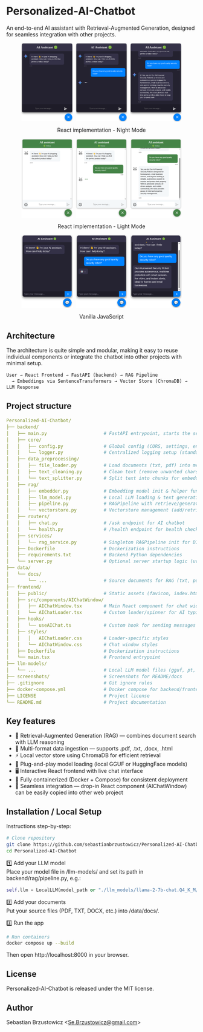 # Personalized-AI-Chatbot
An end-to-end AI assistant with Retrieval-Augmented Generation, designed for seamless integration with other projects.

<figure>
  <p style="display: flex; justify-content: space-between;">
    <img src="images/react_1.png" style="width: 32%;" />
    <img src="images/react_2.png" style="width: 32%;" />
    <img src="images/react_3.png" style="width: 32%;" />
  </p>
  <figcaption style="text-align: center;">
    React implementation - Night Mode
  </figcaption>
</figure>

<figure>
  <p style="display: flex; justify-content: space-between;">
    <img src="images/chatbot_1.png" style="width: 32%;" />
    <img src="images/chatbot_2.png" style="width: 32%;" />
    <img src="images/chatbot_3.png" style="width: 32%;" />
  </p>
  <figcaption style="text-align: center;">
    React implementation - Light Mode
  </figcaption>
</figure>

<figure>
  <p style="display: flex; justify-content: space-between;">
    <img src="images/vanilla_1.png" style="width: 32%;" />
    <img src="images/vanilla_2.png" style="width: 32%;" />
    <img src="images/vanilla_3.png" style="width: 32%;" />
  </p>
  <figcaption style="text-align: center;">
    Vanilla JavaScript
  </figcaption>
</figure>

## Architecture
The architecture is quite simple and modular, making it easy to reuse individual components 
or integrate the chatbot into other projects with minimal setup.
```
User → React Frontend → FastAPI (backend) → RAG Pipeline 
  → Embeddings via SentenceTransformers → Vector Store (ChromaDB) → LLM Response
```

## Project structure
``` yaml
Personalized-AI-Chatbot/
├── backend/
│   ├── main.py                     # FastAPI entrypoint, starts the server
│   ├── core/
│   │   ├── config.py               # Global config (CORS, settings, env vars)
│   │   └── logger.py               # Centralized logging setup (standard/logger)
│   ├── data_preprocessing/
│   │   ├── file_loader.py          # Load documents (txt, pdf) into memory
│   │   ├── text_cleaning.py        # Clean text (remove unwanted chars, normalize)
│   │   └── text_splitter.py        # Split text into chunks for embeddings
│   ├── rag/
│   │   ├── embedder.py             # Embedding model init & helper functions
│   │   ├── llm_model.py            # Local LLM loading & text generation
│   │   ├── pipeline.py             # RAGPipeline with retrieve/generate/answer
│   │   └── vectorstore.py          # Vectorstore management (add/retrieve embeddings)
│   ├── routers/
│   │   ├── chat.py                 # /ask endpoint for AI chatbot
│   │   └── health.py               # /health endpoint for health checks
│   ├── services/
│   │   └── rag_service.py          # Singleton RAGPipeline init for DI
│   ├── Dockerfile                  # Dockerization instructions
│   ├── requirements.txt            # Backend Python dependencies
│   └── server.py                   # Optional server startup logic (uvicorn)
├── data/
│   └── docs/
│       └── ...                     # Source documents for RAG (txt, pdf, doc, html)
├── frontend/
│   ├── public/                     # Static assets (favicon, index.html)
│   ├── src/components/AIChatWindow/
│   │   ├── AIChatWindow.tsx        # Main React component for chat widget
│   │   └── AIChatLoader.tsx        # Custom loader/spinner for AI typing
│   ├── hooks/
│   │   └── useAIChat.ts            # Custom hook for sending messages to backend
│   ├── styles/
│   │   │   AIChatLoader.css        # Loader-specific styles
│   │   └── AIChatWindow.css        # Chat window styles
│   ├── Dockerfile                  # Dockerization instructions
│   └── main.tsx                    # Frontend entrypoint
├── llm-models/
│   └── ...                         # Local LLM model files (gguf, pt, bin)
├── screenshots/                    # Screenshots for README/docs
├── .gitignore                      # Git ignore rules
├── docker-compose.yml              # Docker compose for backend/frontend
├── LICENSE                         # Project license
└── README.md                       # Project documentation
```

## Key features
- 🧠 Retrieval-Augmented Generation (RAG) — combines document search with LLM reasoning
- 📄 Multi-format data ingestion — supports .pdf, .txt, .docx, .html
- ⚡ Local vector store using ChromaDB for efficient retrieval
- 🧩 Plug-and-play model loading (local GGUF or HuggingFace models)
- 🖥️ Interactive React frontend with live chat interface
- 🐳 Fully containerized (Docker + Compose) for consistent deployment
- 🔌 Seamless integration — drop-in React component (AIChatWindow) can be easily copied
into other web project

## Installation / Local Setup
Instructions step-by-step:
```bash
# Clone repository
git clone https://github.com/sebastianbrzustowicz/Personalized-AI-Chatbot.git
cd Personalized-AI-Chatbot
```
1️⃣ Add your LLM model  
Place your model file in /llm-models/ and set its path in
backend/rag/pipeline.py, e.g.:
```python
self.llm = LocalLLM(model_path or "./llm_models/llama-2-7b-chat.Q4_K_M/llama-2-7b-chat.Q4_K_M.gguf")
```
2️⃣ Add your documents  
Put your source files (PDF, TXT, DOCX, etc.) into /data/docs/.

3️⃣ Run the app
```bash
# Run containers
docker compose up --build
```
Then open http://localhost:8000
 in your browser.

## License

Personalized-AI-Chatbot is released under the MIT license.

## Author

Sebastian Brzustowicz &lt;Se.Brzustowicz@gmail.com&gt;

